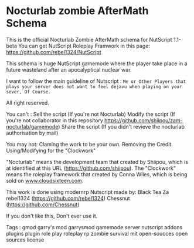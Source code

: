 Nocturlab zombie AfterMath Schema
========

This is the official Nocturlab Zombie AfterMath schema for NutScript 1.1-beta
You can get NutScript Roleplay Framwork in this page: https://github.com/rebel1324/NutScript

This schema is huge NutScript gamemode where the player take place in a future wasteland after an apocalyptical nuclear war.

I want to follow the main guideline of Nutscript : `Me or Other Players that plays your server does not want to feel dejavu when playing on your sever, Of Course.`

All right reserved.

You can't :
Sell the script (If you're not Nocturlab)
Modify the script (If you're not collaborator in this repository https://github.com/shiipou/zam-nocturlab/gamemode)
Share the script (If you didn't revieve the nocturlab authorisation by mail)

You may not:
Claming the work to be your own.
Removing the Credit.
Using/Modifying for the "Clockwork"

"Nocturlab" means the development team that created by Shiipou, which is at identified at this URL (https://github.com/shiipou).
The "Clockwork" means the roleplay framework that created by Conna Wiles, which is being sold on www.cloudsixteen.com.

This work is done using modernrp Nutscript made by:
Black Tea Za rebel1324 (https://github.com/rebel1324)
Chessnut (https://github.com/Chessnut)

If you don't like this, Don't ever use it.

Tags : 
gmod garry's mod garrysmod gamemode server nutscript addons plugins plugin role play roleplay rp zombie survival mit open-soucces open sources license
